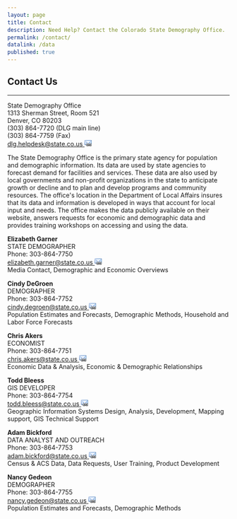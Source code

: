 ```yaml
---
layout: page
title: Contact
description: Need Help? Contact the Colorado State Demography Office.
permalink: /contact/
datalink: /data
published: true
---
```

## Contact Us
- - -
State Demography Office  
1313 Sherman Street, Room 521  
Denver, CO 80203  
(303) 864-7720 (DLG main line)  
(303) 864-7759 (Fax)  
[dlg.helpdesk@state.co.us ![email](/images/email_link.png 'send email')](mailto:dlg.helpdesk@state.co.us)  

The State Demography Office is the primary state agency for population and demographic information. Its data are used by state agencies to forecast demand for facilities and services. These data are also used by local governments and non-profit organizations in the state to anticipate growth or decline and to plan and develop programs and community resources. The office's location in the Department of Local Affairs insures that its data and information is developed in ways that account for local input and needs. The office makes the data publicly available on their website, answers requests for economic and demographic data and provides training workshops on accessing and using the data.  

**Elizabeth Garner**  
STATE DEMOGRAPHER  
Phone: 303-864-7750  
[elizabeth.garner@state.co.us ![email](/images/email_link.png 'send email')](mailto:elizabeth.garner@state.co.us)  
Media Contact, Demographic and Economic Overviews  

**Cindy DeGroen**  
DEMOGRAPHER  
Phone: 303-864-7752  
[cindy.degroen@state.co.us ![email](/images/email_link.png 'send email')](mailto:cindy.degroen@state.co.us)  
Population Estimates and Forecasts, Demographic Methods, Household and Labor Force Forecasts  

**Chris Akers**  
ECONOMIST  
Phone: 303-864-7751  
[chris.akers@state.co.us ![email](/images/email_link.png 'send email')](mailto:chris.akers@state.co.us)  
Economic Data & Analysis, Economic & Demographic Relationships  

**Todd Bleess**  
GIS DEVELOPER  
Phone: 303-864-7754  
[todd.bleess@state.co.us ![email](/images/email_link.png 'send email')](mailto:todd.bleess@state.co.us)  
Geographic Information Systems Design, Analysis, Development, Mapping support, GIS Technical Support  

**Adam Bickford**  
DATA ANALYST AND OUTREACH  
Phone: 303-864-7753  
[adam.bickford@state.co.us ![email](/images/email_link.png 'send email')](mailto:adam.bickford@state.co.us)  
Census & ACS Data, Data Requests, User Training, Product Development  

**Nancy Gedeon**  
DEMOGRAPHER  
Phone: 303-864-7755  
[nancy.gedeon@state.co.us ![email](/images/email_link.png 'send email')](mailto:nancy.gedeon@state.co.us)  
Population Estimates and Forecasts, Demographic Methods  
